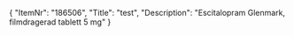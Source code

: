 {
  "ItemNr": "186506",
  "Title": "test",
  "Description": "Escitalopram Glenmark, filmdragerad tablett 5 mg"
}